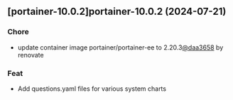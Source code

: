 

## [portainer-10.0.2]portainer-10.0.2 (2024-07-21)

### Chore



- update container image portainer/portainer-ee to 2.20.3[@daa3658](https://github.com/daa3658) by renovate

### Feat



- Add questions.yaml files for various system charts